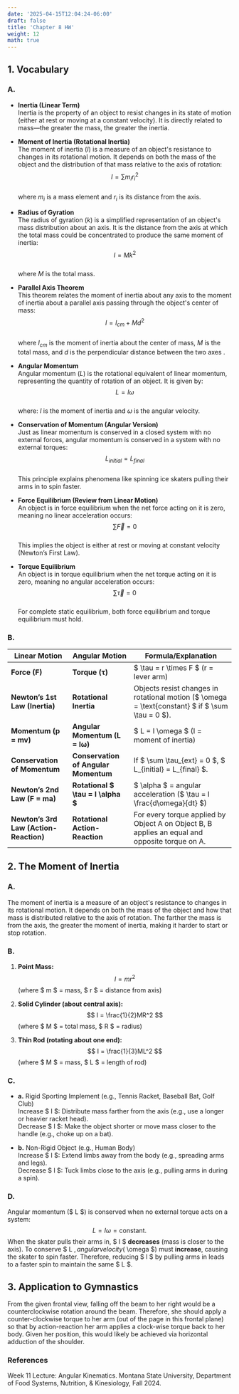 ```yaml
---
date: '2025-04-15T12:04:24-06:00'
draft: false
title: 'Chapter 8 HW'
weight: 12
math: true
---
```


## 1. Vocabulary

### A.

- **Inertia (Linear Term)**  
Inertia is the property of an object to resist changes in its state of motion (either at rest or moving at a constant velocity). It is directly related to mass—the greater the mass, the greater the inertia.

- **Moment of Inertia (Rotational Inertia)**  
The moment of inertia ($I$) is a measure of an object's resistance to changes in its rotational motion. It depends on both the mass of the object and the distribution of that mass relative to the axis of rotation:  
$$ I = \sum m_i r_i^2 $$  
where $m_i$ is a mass element and $r_i$ is its distance from the axis.

- **Radius of Gyration**  
The radius of gyration ($k$) is a simplified representation of an object's mass distribution about an axis. It is the distance from the axis at which the total mass could be concentrated to produce the same moment of inertia:  
$$ I = M k^2 $$  
where $M$ is the total mass.

- **Parallel Axis Theorem**  
This theorem relates the moment of inertia about any axis to the moment of inertia about a parallel axis passing through the object's center of mass:  
$$ I = I_{cm} + M d^2 $$  
where $I_{cm}$ is the moment of inertia about the center of mass, $M$ is the total mass, and $d$ is the perpendicular distance between the two axes . 

- **Angular Momentum**  
Angular momentum ($L$) is the rotational equivalent of linear momentum, representing the quantity of rotation of an object. It is given by:  
$$ L = I \omega $$  
where: $I$ is the moment of inertia and $\omega$ is the angular velocity.

- **Conservation of Momentum (Angular Version)**  
Just as linear momentum is conserved in a closed system with no external forces, angular momentum is conserved in a system with no external torques:  
$$ L_{initial} = L_{final} $$  
This principle explains phenomena like spinning ice skaters pulling their arms in to spin faster.

- **Force Equilibrium (Review from Linear Motion)**  
An object is in force equilibrium when the net force acting on it is zero, meaning no linear acceleration occurs:  
$$ \sum \vec{F} = 0 $$  
This implies the object is either at rest or moving at constant velocity (Newton’s First Law).

- **Torque Equilibrium**  
An object is in torque equilibrium when the net torque acting on it is zero, meaning no angular acceleration occurs:  
$$ \sum \vec{\tau} = 0 $$  
For complete static equilibrium, both force equilibrium and torque equilibrium must hold.

### B.

| **Linear Motion**               | **Angular Motion**                     | **Formula/Explanation**                          |
|----------------------------------|----------------------------------------|------------------------------------------------|
| **Force (F)**                | **Torque (τ)**                        | $ \tau = r \times F $ (r = lever arm)       |
| **Newton’s 1st Law (Inertia)** | **Rotational Inertia**               | Objects resist changes in rotational motion ($ \omega = \text{constant} $ if $ \sum \tau = 0 $). |
| **Momentum (p = mv)**         | **Angular Momentum (L = Iω)**         | $ L = I \omega $ (I = moment of inertia)     |
| **Conservation of Momentum**  | **Conservation of Angular Momentum**  | If $ \sum \tau_{ext} = 0 $, $ L_{initial} = L_{final} $. |
| **Newton’s 2nd Law (F = ma)** | **Rotational $ \tau = I \alpha $**  | $ \alpha $ = angular acceleration ($ \tau = I \frac{d\omega}{dt} $) |
| **Newton’s 3rd Law (Action-Reaction)** | **Rotational Action-Reaction** | For every torque applied by Object A on Object B, B applies an equal and opposite torque on A. |

## 2. The Moment of Inertia

### A.
The moment of inertia is a measure of an object's resistance to changes in its rotational motion. It depends on both the mass of the object and how that mass is distributed relative to the axis of rotation. The farther the mass is from the axis, the greater the moment of inertia, making it harder to start or stop rotation.

### B.
1. **Point Mass:**  
   $$
   I = mr^2
   $$
   (where $ m $ = mass, $ r $ = distance from axis)  

2. **Solid Cylinder (about central axis):**  
   $$
   I = \frac{1}{2}MR^2
   $$
   (where $ M $ = total mass, $ R $ = radius)  

3. **Thin Rod (rotating about one end):**  
   $$
   I = \frac{1}{3}ML^2
   $$
   (where $ M $ = mass, $ L $ = length of rod)  

### C.

- **a.** Rigid Sporting Implement (e.g., Tennis Racket, Baseball Bat, Golf Club)  
Increase $ I $: Distribute mass farther from the axis (e.g., use a longer or heavier racket head).  
Decrease $ I $: Make the object shorter or move mass closer to the handle (e.g., choke up on a bat).  

- **b.** Non-Rigid Object (e.g., Human Body)  
Increase $ I $: Extend limbs away from the body (e.g., spreading arms and legs).  
Decrease $ I $: Tuck limbs close to the axis (e.g., pulling arms in during a spin).

### D.
Angular momentum ($ L $) is conserved when no external torque acts on a system:  
$$
L = I \omega = \text{constant}.
$$
When the skater pulls their arms in, $ I $ **decreases** (mass is closer to the axis). To conserve $ L $, angular velocity ($ \omega $) must **increase**, causing the skater to spin faster. Therefore, reducing $ I $ by pulling arms in leads to a faster spin to maintain the same $ L $.

## 3. Application to Gymnastics

From the given frontal view, falling off the beam to her right would be a counterclockwise rotation around the beam. Therefore, she should apply a counter-clockwise torque to her arm (out of the page in this frontal plane) so that by action-reaction her arm applies a clock-wise torque back to her body. Given her position, this would likely be achieved via horizontal adduction of the shoulder.


### References
Week 11 Lecture: Angular Kinematics. Montana State University, Department of Food Systems, Nutrition, & Kinesiology, Fall 2024.

